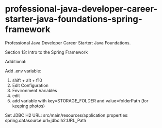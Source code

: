 # professional-java-developer-career-starter-java-foundations-spring-framework
Professional Java Developer Career Starter: Java Foundations. 

Section 13: Intro to the Spring Framework


Additional:

Add .env variable: 
1) shift + alt + f10 
2) Edit Configuration 
3) Environment Variables 
4) edit
5) add variable with key=STORAGE_FOLDER and value=folderPath (for keeping photos)

Set JDBC H2 URL: src/main/resources/application.properties: spring.datasource.url=jdbc:h2:URL_Path